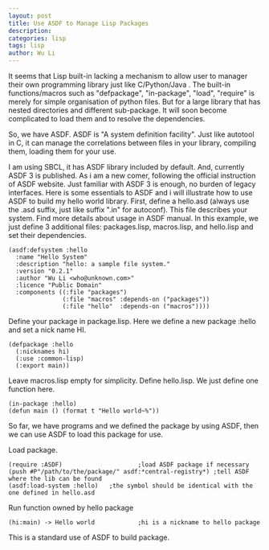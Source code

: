 ```yaml
---
layout: post
title: Use ASDF to Manage Lisp Packages
description:
categories: lisp
tags: lisp
author: Wu Li
---
```


It seems that Lisp built-in lacking a mechanism to allow user to manager their own programming library just like C/Python/Java . The built-in functions/macros such as "defpackage", "in-package", "load", "require" is merely for simple organisation of python files. But for a large library that has nested directories and different sub-package. It will soon become complicated to load them and to resolve the dependencies.

So, we have ASDF. ASDF is "A system definition facility". Just like autotool in C, it can manage the correlations between files in your library, compiling them, loading them for your use.

I am using SBCL, it has ASDF library included by default. And, currently ASDF 3 is published. As i am a new comer, following the official instruction of ASDF website. Just familiar with ASDF 3 is enough, no burden of legacy interfaces.  Here is some essentials to ASDF and i will illustrate how to use ASDF to build my hello world library.
First, define a hello.asd (always use the .asd suffix, just like suffix ".in" for autoconf). This file describes your system. Find more details about usage in ASDF manual. In this example, we just define 3 additional files: packages.lisp, macros.lisp, and hello.lisp and set their dependencies.

    (asdf:defsystem :hello
      :name "Hello System"
      :description "hello: a sample file system."
      :version "0.2.1"
      :author "Wu Li <who@unknown.com>"
      :licence "Public Domain"
      :components ((:file "packages")
                   (:file "macros" :depends-on ("packages"))
                   (:file "hello"  :depends-on ("macros"))))
				   
Define your package in package.lisp. Here we define a new package :hello and set a nick name HI.

    (defpackage :hello
      (:nicknames hi)
      (:use :common-lisp)
      (:export main))

Leave macros.lisp empty for simplicity.
Define hello.lisp. We just define one function here.

    (in-package :hello)
    (defun main () (format t "Hello world~%"))


So far, we have programs and we defined the package by using ASDF, then we can use ASDF to load this package for use.

Load package. 

    (require :ASDF)                     ;load ASDF package if necessary
    (push #P"/path/to/the/package/" asdf:*central-registry*) ;tell ASDF where the lib can be found
    (asdf:load-system :hello)   ;the symbol should be identical with the one defined in hello.asd


Run function owned by hello package

    (hi:main) -> Hello world            ;hi is a nickname to hello package
	
This is a standard use of ASDF to build package.
